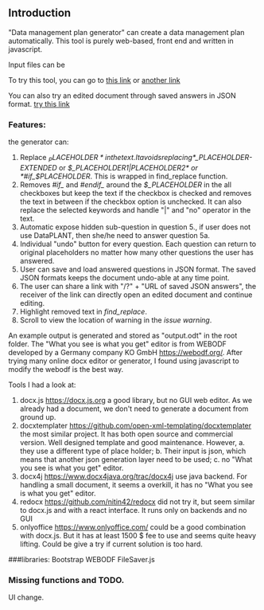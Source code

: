 ## Introduction
"Data management plan generator" can create a data management plan automatically. 
This tool is purely web-based, front end and written in javascript. 

Input files can be 

To try this tool, you can go to [this link](http://xrzhou.com/generator) or [another link](https://nfdi4plants.de/plan-generator/)

You can also try an edited document through saved answers in JSON format. [try this link](https://nfdi4plants.de/plan-generator/?https://raw.githubusercontent.com/nfdi4plants/plan-generator/main/saved_json/exampl2.json)


### Features:
the generator can:
1. Replace *$_PLACEHOLDER* in the text. It avoids replacing *$_PLACEHOLDER-EXTENDED* or *$_PLACEHOLDER1|PLACEHOLDER2* or *#if_$PLACEHOLDER*. This is wrapped in find_replace function.
2. Removes *#if_* and *#endif_* around the *$_PLACEHOLDER* in the all checkboxes but keep the text if the checkbox is checked and removes the text in between if the checkbox option is unchecked. It can also replace the selected keywords and handle "|" and "no" operator in the text. 
3. Automatic expose hidden sub-question in question 5., if user does not use DataPLANT, then she/he need to answer question 5a.
4. Individual "undo" button for every question. Each question can return to original placeholders no matter how many other questions the user has answered.
5. User can save and load answered questions in JSON format. The saved JSON formats keeps the document undo-able at any time point.
6. The user can share a link with "/?" + "URL of saved JSON answers", the receiver of the link can directly open an edited document and continue editing.
7. Highlight removed text in *find_replace*.
8. Scroll to view the location of warning in the *issue warning*.


An example output is generated and stored as "output.odt" in the root folder.
The "What you see is what you get" editor is from WEBODF developed by a Germany company KO GmbH https://webodf.org/. After trying many online docx editor or generator, I found using javascript to modify the webodf is the best way.

Tools I had a look at:

1. docx.js https://docx.js.org a good library, but no GUI web editor. As we already had a document, we don't need to generate a document from ground up.
2. docxtemplater https://github.com/open-xml-templating/docxtemplater the most similar project. It has both open source and commercial version. Well designed template and good maintenance. However, a. they use a different type of place holder; b. Their input is json, which means that another json generation layer need to be used; c. no "What you see is what you get" editor. 
3. docx4j https://www.docx4java.org/trac/docx4j use java backend. For handling a small document, it seems a overkill, it has no "What you see is what you get" editor.
4. redocx https://github.com/nitin42/redocx did not try it, but seem similar to docx.js and with a react interface. It runs only on backends and no GUI
5. onlyoffice https://www.onlyoffice.com/ could be a good combination with docx.js. But it has at least 1500 $ fee to use and seems quite heavy lifting. Could be give a try if current solution is too hard.



###libraries:
Bootstrap
WEBODF
FileSaver.js


### Missing functions and TODO.
UI change.
